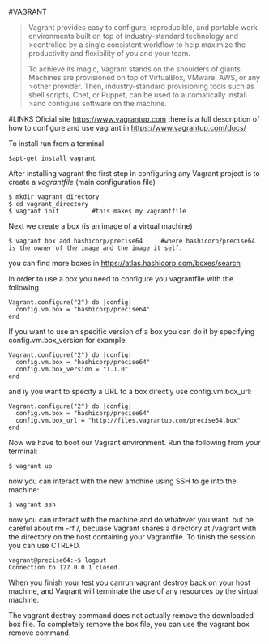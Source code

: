 #VAGRANT

>Vagrant provides easy to configure, reproducible, and portable work environments built on top of industry-standard technology and >controlled by a single consistent workflow to help maximize the productivity and flexibility of you and your team.
>
>To achieve its magic, Vagrant stands on the shoulders of giants. Machines are provisioned on top of VirtualBox, VMware, AWS, or any >other provider. Then, industry-standard provisioning tools such as shell scripts, Chef, or Puppet, can be used to automatically install >and configure software on the machine.


#LINKS 
Oficial site 
https://www.vagrantup.com
there is a full description of how to configure and use vagrant in 
https://www.vagrantup.com/docs/

To install run from a terminal

```$apt-get install vagrant```
   
After installing vagrant the first step in configuring any Vagrant project is to create a *vagrantfile* (main configuration file)

    $ mkdir vagrant_directory
    $ cd vagrant_directory
    $ vagrant init         #this makes my vagrantfile

Next we create a box (is an image of a virtual machine)

    $ vagrant box add hashicorp/precise64     #where hashicorp/precise64 is the owner of the image and the image it self.
    
you can find more boxes in https://atlas.hashicorp.com/boxes/search

In order to use a box you need to configure you vagrantfile with the following

    Vagrant.configure("2") do |config|
      config.vm.box = "hashicorp/precise64"
    end

If you want to use an specific version of a box you can do it  by specifying config.vm.box_version for example:

```
Vagrant.configure("2") do |config|
  config.vm.box = "hashicorp/precise64"
  config.vm.box_version = "1.1.0"
end
```
and iy you want to specify a URL to a box directly use config.vm.box_url:
```
Vagrant.configure("2") do |config|
  config.vm.box = "hashicorp/precise64"
  config.vm.box_url = "http://files.vagrantup.com/precise64.box"
end
```
Now we have to boot our Vagrant environment. Run the following from your terminal:

    $ vagrant up

now you can interact with the new amchine using SSH to ge into the machine:

    $ vagrant ssh

now you can interact with the machine and do whatever you want. but be careful about rm -rf /, becuase Vagrant shares a directory at /vagrant with the directory on the host containing your Vagrantfile.
To finish the session you can use CTRL+D.

    vagrant@precise64:~$ logout
    Connection to 127.0.0.1 closed.

When you finish your test you canrun vagrant destroy back on your host machine, and Vagrant will terminate the use of any resources by the virtual machine.

The vagrant destroy command does not actually remove the downloaded box file. To completely remove the box file, you can use the vagrant box remove command.


